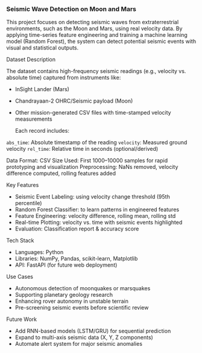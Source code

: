 ### Seismic Wave Detection on Moon and Mars

This project focuses on detecting seismic waves from extraterrestrial environments, such as the Moon and Mars, using real velocity data. By applying time-series feature engineering and training a machine learning model (Random Forest), the system can detect potential seismic events with visual and statistical outputs.

Dataset Description

The dataset contains high-frequency seismic readings (e.g., velocity vs. absolute time) captured from instruments like:

* InSight Lander (Mars)
* Chandrayaan-2 OHRC/Seismic payload (Moon)
* Other mission-generated CSV files with time-stamped velocity measurements

    Each record includes:

`abs_time`: Absolute timestamp of the reading
`velocity`: Measured ground velocity
`rel_time`: Relative time in seconds (optional/derived)

Data Format: CSV
Size Used: First 1000–10000 samples for rapid prototyping and visualization
Preprocessing: NaNs removed, velocity difference computed, rolling features added

Key Features

* Seismic Event Labeling: using velocity change threshold (95th percentile)
* Random Forest Classifier: to learn patterns in engineered features
* Feature Engineering: velocity difference, rolling mean, rolling std
* Real-time Plotting: velocity vs. time with seismic events highlighted
* Evaluation: Classification report & accuracy score

Tech Stack

* Languages: Python
* Libraries: NumPy, Pandas, scikit-learn, Matplotlib
* API: FastAPI (for future web deployment)

Use Cases

* Autonomous detection of moonquakes or marsquakes
* Supporting planetary geology research
* Enhancing rover autonomy in unstable terrain
* Pre-screening seismic events before scientific review

Future Work

* Add RNN-based models (LSTM/GRU) for sequential prediction
* Expand to multi-axis seismic data (X, Y, Z components)
* Automate alert system for major seismic anomalies
